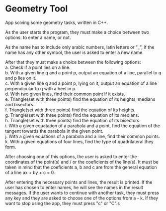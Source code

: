 # Geometry Tool
App solving some geometry tasks, written in C++.

As the user starts the program, they must make a choice between two options: to enter a name, or not.

As the name has to include only arabic numbers, latin letters or "_", if the name has any other symbol, the user is asked to enter a new name.

After that they must make a choice between the following options:  
a. Check if a point lies on a line.  
b. With a given line q and a point p, output an equation of a line, parallel to q and p lies on it.  
c. With a given line q and a point p, lying on it, output an equation of a line perpendicular to q with a heel in p.  
d. With two given lines, find their common point if it exists.  
e. Triangle(set with three points) find the equation of its heights, medians and bisectors.  
f. Triangle(set with three points) find the equation of its heights.  
g. Triangle(set with three points) find the equation of its medians.  
h. Triangle(set with three points) find the equation of its bisectors.  
i. With a given equatation of a parabola and a point, find the equation of the tangent towards the parabola in the given point.  
j. With a given equations of a parabola and a line, find their common points.  
k. With a given equations of four lines, find the type of quadrilateral they form.

After choosing one of this options, the user is asked to enter the coordinates of the point(s) and / or the coeficients of the line(s). It must be taken in mind that the coeficients a, b and c are from the general equation of a line ax + by + c = 0.

After entering the necessary points and lines, the result is printed. If the user has chosen to enter names, he will see the names in the result messages. If the user wants to continue with another task, they must press any key and they are asked to choose one of the options from a - k. If they want to stop using the app, they must press "c" or "C".s